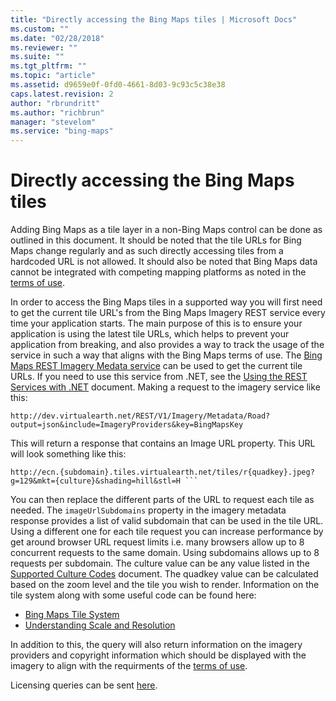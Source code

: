 ```yaml
---
title: "Directly accessing the Bing Maps tiles | Microsoft Docs"
ms.custom: ""
ms.date: "02/28/2018"
ms.reviewer: ""
ms.suite: ""
ms.tgt_pltfrm: ""
ms.topic: "article"
ms.assetid: d9659e0f-0fd0-4661-8d03-9c93c5c38e38
caps.latest.revision: 2
author: "rbrundritt"
ms.author: "richbrun"
manager: "stevelom"
ms.service: "bing-maps"
---
```

# Directly accessing the Bing Maps tiles
Adding Bing Maps as a tile layer in a non-Bing Maps control can be done as outlined in this document. It should be noted that the tile URLs for Bing Maps change regularly and as such directly accessing tiles from a hardcoded URL is not allowed. It should also be noted that Bing Maps data cannot be integrated with competing mapping platforms as noted in the [terms of use](http://www.microsoft.com/maps/product/terms.html).

In order to access the Bing Maps tiles in a supported way you will first need to get the current tile URL's from the Bing Maps Imagery REST service every time your application starts. The main purpose of this is to ensure your application is using the latest tile URLs, which helps to prevent your application from breaking, and also provides a way to track the usage of the service in such a way that aligns with the Bing Maps terms of use. The [Bing Maps REST Imagery Medata service](../rest-services/get-imagery-metadata.md) can be used to get the current tile URLs. If you need to use this service from .NET, see the [Using the REST Services with .NET](../rest-services/using-the-rest-services-with-net.md) document. Making a request to the imagery service like this:

```
http://dev.virtualearth.net/REST/V1/Imagery/Metadata/Road?output=json&include=ImageryProviders&key=BingMapsKey
```

This will return a response that contains an Image URL property. This URL will look something like this:

```
http://ecn.{subdomain}.tiles.virtualearth.net/tiles/r{quadkey}.jpeg?g=129&mkt={culture}&shading=hill&stl=H ```
```

You can then replace the different parts of the URL to request each tile as needed. The `imageUrlSubdomains` property in the imagery metadata response provides a list of valid subdomain that can be used in the tile URL. Using a different one for each tile request you can increase performance by get around browser URL request limits i.e. many browsers allow up to 8 concurrent requests to the same domain. Using subdomains allows up to 8 requests per subdomain. The culture value can be any value listed in the [Supported Culture Codes](../rest-services/supported-culture-codes.md) document. The quadkey value can be calculated based on the zoom level and the tile you wish to render. Information on the tile system along with some useful code can be found here:

* [Bing Maps Tile System](../articles/bing-maps-tile-system.md)
* [Understanding Scale and Resolution](../articles/understanding-scale-and-resolution.md)

In addition to this, the query will also return information on the imagery providers and copyright information which should be displayed with the imagery to align with the requirments of the [terms of use](http://www.microsoft.com/maps/product/terms.html).

Licensing queries can be sent [here](http://www.microsoft.com/maps/contact-us.aspx).